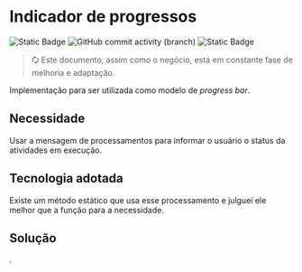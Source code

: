 # Indicador de progressos 
 
![Static Badge](https://img.shields.io/badge/development-abap-blue)
![GitHub commit activity (branch)](https://img.shields.io/github/commit-activity/t/edmilson-nascimento/progress-indicator)
![Static Badge](https://img.shields.io/badge/poo-abap-green)

> 🗘 Este documento, assim como o negócio, está em constante fase de melhoria e adaptação.

Implementação para ser utilizada como modelo de _progress bar_.

## Necessidade
Usar a mensagem de processamentos para informar o usuário o status da atividades em execução.

## Tecnologia adotada
Existe um método estático que usa esse processamento e julguei ele melhor que a função para a necessidade.

## Solução
.
